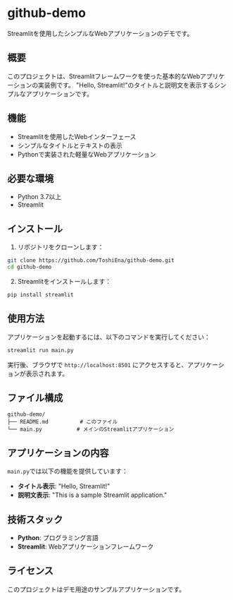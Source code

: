 # github-demo

Streamlitを使用したシンプルなWebアプリケーションのデモです。

## 概要

このプロジェクトは、Streamlitフレームワークを使った基本的なWebアプリケーションの実装例です。
"Hello, Streamlit!"のタイトルと説明文を表示するシンプルなアプリケーションです。

## 機能

- Streamlitを使用したWebインターフェース
- シンプルなタイトルとテキストの表示
- Pythonで実装された軽量なWebアプリケーション

## 必要な環境

- Python 3.7以上
- Streamlit

## インストール

1. リポジトリをクローンします：
```bash
git clone https://github.com/ToshiEna/github-demo.git
cd github-demo
```

2. Streamlitをインストールします：
```bash
pip install streamlit
```

## 使用方法

アプリケーションを起動するには、以下のコマンドを実行してください：

```bash
streamlit run main.py
```

実行後、ブラウザで `http://localhost:8501` にアクセスすると、アプリケーションが表示されます。

## ファイル構成

```
github-demo/
├── README.md          # このファイル
└── main.py           # メインのStreamlitアプリケーション
```

## アプリケーションの内容

`main.py`では以下の機能を提供しています：

- **タイトル表示**: "Hello, Streamlit!"
- **説明文表示**: "This is a sample Streamlit application."

## 技術スタック

- **Python**: プログラミング言語
- **Streamlit**: Webアプリケーションフレームワーク

## ライセンス

このプロジェクトはデモ用途のサンプルアプリケーションです。